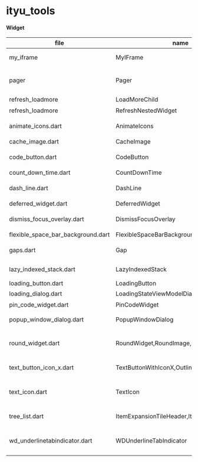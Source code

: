 # ityu_tools

#### Widget

|file|name|--|
|--|--|--|
|my_iframe|MyIFrame|适配和移动web|
|pager|Pager|配合DataDataTable使用来|
|refresh_loadmore|LoadMoreChild|加载更多使用|
|refresh_loadmore|RefreshNestedWidget|下拉刷新|
|animate_icons.dart|AnimateIcons|两个icon切换动画|
|cache_image.dart|CacheImage|图片加载组件|
|code_button.dart|CodeButton|获取验证码功能组件|
|count_down_time.dart|CountDownTime|倒计时组件|
|dash_line.dart|DashLine|水平垂直虚线组件|
|deferred_widget.dart|DeferredWidget|延迟加载|
|dismiss_focus_overlay.dart|DismissFocusOverlay|失去焦点隐藏软键盘|
|flexible_space_bar_background.dart|FlexibleSpaceBarBackground|动态设置高度|
|gaps.dart|Gap|设置上下左右间隙|
|lazy_indexed_stack.dart|LazyIndexedStack|懒加载IndexedStack|
|loading_button.dart|LoadingButton|LoadingButton|
|loading_dialog.dart|LoadingStateViewModelDialog|全局加载弹框|
|pin_code_widget.dart|PinCodeWidget|PIN码|
|popup_window_dialog.dart|PopupWindowDialog|android的PopupWindow|
|round_widget.dart|RoundWidget,RoundImage,CircleImage|圆角组件，圆角图片，圆形图片|
|text_button_icon_x.dart|TextButtonWithIconX,OutlinedButtonWithIconX|图标前后左右间距|
|text_icon.dart|TextIcon|文字图标上下左右间距文字是否铺满|
|tree_list.dart|ItemExpansionTileHeader,ItemExpansionTile|树形结构，点击展开|
|wd_underlinetabindicator.dart|WDUnderlineTabIndicator|可设置长度下划线，是否圆角|